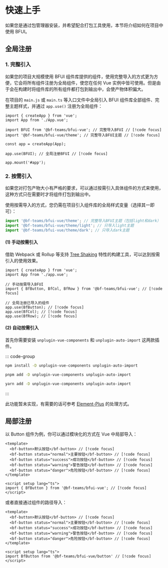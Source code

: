 # 快速上手

如果您是通过包管理器安装，并希望配合打包工具使用，本节将介绍如何在项目中使用 BFUI。

## 全局注册

### 1. 完整引入

如果您的项目大规模使用 BFUI 组件库提供的组件，使用完整导入的方式更为方便，它会将所有组件注册为全局组件，使您在任何 Vue 实例中皆可使用。但是由于会在构建时将组件库的所有组件都打包到输出中，会使产物体积偏大。

在项目的 `main.js` 或 `main.ts` 等入口文件中全局引入 BFUI 组件库全部组件、完整主题样式，并通过 `app.use()` 注册为全局组件：

```ts:line-numbers{4-5,9}
import { createApp } from 'vue';
import App from './App.vue';

import BFUI from '@bf-teams/bfui-vue'; // 完整导入BFUI // [!code focus]
import '@bf-teams/bfui-vue/theme'; // 完整导入BFUI主题 // [!code focus]

const app = createApp(App);

app.use(BFUI); // 全局注册BFUI // [!code focus]

app.mount('#app');
```

### 2. 按需引入

如果您对打包产物大小有严格的要求，可以通过按需引入具体组件的方式来使用，这种方式只在需要时才将组件打包到输出中。

使用按需导入的方式，您仍需在项目引入组件库的全局样式变量（选择其一即可）：

```ts
import '@bf-teams/bfui-vue/theme'; // 完整导入BFUI主题（包括light和dark）
import '@bf-teams/bfui-vue/theme/light'; // 只导入light主题
import '@bf-teams/bfui-vue/theme/dark'; // 只导入dark主题
```

#### (1) 手动按需引入

借助 Webpack 或 Rollup 等支持 [Tree Shaking](https://webpack.js.org/guides/tree-shaking/) 特性的构建工具，可以达到按需引入的使用效果。

```ts:line-numbers{5,8-10}
import { createApp } from 'vue';
import App from './app.vue';

// 手动按需导入BFUI
import { BfButton, BfCol, BfRow } from '@bf-teams/bfui-vue'; // [!code focus]

// 全局注册已导入的组件
app.use(BfButton); // [!code focus]
app.use(BfCol); // [!code focus]
app.use(BfRow); // [!code focus]
```

#### (2) 自动按需引入

首先你需要安装 `unplugin-vue-components` 和 `unplugin-auto-import` 这两款插件。

::: code-group

```sh [npm]
npm install -D unplugin-vue-components unplugin-auto-import
```

```sh [pnpm]
pnpm add -D unplugin-vue-components unplugin-auto-import
```

```sh [yarn]
yarn add -D unplugin-vue-components unplugin-auto-import
```

:::

此功能暂未实现，有需要的话可参考 [Element-Plus](https://element-plus.gitee.io/zh-CN/guide/quickstart.html#自动导入-推荐) 的处理方式。

## 局部注册

以 Button 组件为例，你可以通过模块化的方式在 Vue 中局部导入：

```vue:line-numbers{10}
<template>
  <bf-button>默认按钮</bf-button> // [!code focus]
  <bf-button status="normal">主要按钮</bf-button> // [!code focus]
  <bf-button status="success">成功按钮</bf-button> // [!code focus]
  <bf-button status="warning">警告按钮</bf-button> // [!code focus]
  <bf-button status="danger">危险按钮</bf-button> // [!code focus]
</template>

<script setup lang="ts">
import { BfButton } from '@bf-teams/bfui-vue'; // [!code focus]
</script>
```

或者直接通过组件的路径导入：

```vue:line-numbers{10}
<template>
  <bf-button>默认按钮</bf-button> // [!code focus]
  <bf-button status="normal">主要按钮</bf-button> // [!code focus]
  <bf-button status="success">成功按钮</bf-button> // [!code focus]
  <bf-button status="warning">警告按钮</bf-button> // [!code focus]
  <bf-button status="danger">危险按钮</bf-button> // [!code focus]
</template>

<script setup lang="ts">
import BfButton from '@bf-teams/bfui-vue/button' // [!code focus]
</script>
```
